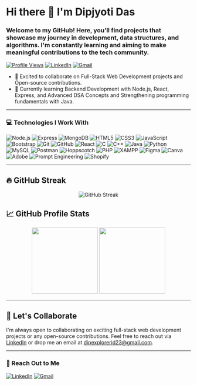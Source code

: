 # Hi there 👋 I'm Dipjyoti Das

### Welcome to my GitHub! Here, you’ll find projects that showcase my journey in development, data structures, and algorithms. I'm constantly learning and aiming to make meaningful contributions to the tech community.

[![Profile Views](https://komarev.com/ghpvc/?username=dipexplorer&label=Profile%20views&color=0e75b6&style=flat)](https://github.com/dipexplorer)
[![LinkedIn](https://img.shields.io/badge/-Dip-blue?style=flat&logo=Linkedin&logoColor=white)](https://linkedin.com/in/dip-jyoti22/)
[![Gmail](https://img.shields.io/badge/-dipexplorerid23-c14438?style=flat&logo=Gmail&logoColor=white)](https://mail.google.com/mail/?view=cm&fs=1&to=dipexplorerid23@gmail.com)

- 👯 Excited to collaborate on Full-Stack Web Development projects and Open-source contributions.
- 🌱 Currently learning Backend Development with Node.js, React, Express, and Advanced DSA Concepts and Strengthening programming fundamentals with Java.

--- 

### 💻 Technologies I Work With

![Node.js](https://img.shields.io/badge/-Node.js-green?style=flat&logo=node.js&logoColor=white)
![Express](https://img.shields.io/badge/-Express.js-gray?style=flat&logo=express&logoColor=white)
![MongoDB](https://img.shields.io/badge/-MongoDB-green?style=flat&logo=mongodb&logoColor=white)
![HTML5](https://img.shields.io/badge/-HTML5-orange?style=flat&logo=html5&logoColor=white)
![CSS3](https://img.shields.io/badge/-CSS3-blue?style=flat&logo=css3&logoColor=white)
![JavaScript](https://img.shields.io/badge/-JavaScript-yellow?style=flat&logo=javascript&logoColor=white)
![Bootstrap](https://img.shields.io/badge/-Bootstrap-7952B3?style=flat&logo=bootstrap&logoColor=white)
![Git](https://img.shields.io/badge/-Git-F05032?style=flat&logo=git&logoColor=white)
![GitHub](https://img.shields.io/badge/-GitHub-181717?style=flat&logo=github&logoColor=white)
![React](https://img.shields.io/badge/-React-blue?style=flat&logo=react&logoColor=white)
![C](https://img.shields.io/badge/-C-A8B9CC?style=flat&logo=c&logoColor=white)
![C++](https://img.shields.io/badge/-C%2B%2B-00599C?style=flat&logo=cplusplus&logoColor=white)
![Java](https://img.shields.io/badge/-Java-blue?style=flat&logo=java&logoColor=white)
![Python](https://img.shields.io/badge/-Python-blue?style=flat&logo=python&logoColor=white)
![MySQL](https://img.shields.io/badge/-MySQL-blue?style=flat&logo=mysql&logoColor=white)
![Postman](https://img.shields.io/badge/-Postman-FF6C37?style=flat&logo=postman&logoColor=white)
![Hoppscotch](https://img.shields.io/badge/-Hoppscotch-3E8A6F?style=flat&logo=hoppscotch&logoColor=white)
![PHP](https://img.shields.io/badge/-PHP-777BB4?style=flat&logo=php&logoColor=white)
![XAMPP](https://img.shields.io/badge/-XAMPP-FB7A24?style=flat&logo=xampp&logoColor=white)
![Figma](https://img.shields.io/badge/-Figma-F24E1E?style=flat&logo=figma&logoColor=white)
![Canva](https://img.shields.io/badge/-Canva-00C4CC?style=flat&logo=canva&logoColor=white)
![Adobe](https://img.shields.io/badge/-Adobe-E14136?style=flat&logo=adobe&logoColor=white)
![Prompt Engineering](https://img.shields.io/badge/-Prompt%20Engineering-7C7C7C?style=flat&logo=robot&logoColor=white)
![Shopify](https://img.shields.io/badge/-Shopify-7AB55C?style=flat&logo=shopify&logoColor=white)

---
## 🔥 GitHub Streak

<p align="center">
  <img src="https://github-readme-streak-stats.herokuapp.com/?user=dipexplorer&theme=github-dark-blue&hide_border=true" alt="GitHub Streak" />
</p>

## 📈 GitHub Profile Stats

<div align="center">
  <img height="180em" src="https://github-profile-summary-cards.vercel.app/api/cards/profile-details?username=dipexplorer&theme=github_dark" />
  <img height="180em" src="https://github-profile-summary-cards.vercel.app/api/cards/stats?username=dipexplorer&theme=github_dark" />
</div>


---

## 👯 Let's Collaborate

I'm always open to collaborating on exciting full-stack web development projects or any open-source contributions. Feel free to reach out via [LinkedIn](https://linkedin.com/in/dip-jyoti22/) or drop me an email at [dipexplorerid23@gmail.com](mailto:dipexplorerid23@gmail.com).

---

### 📧 Reach Out to Me

[![LinkedIn](https://img.shields.io/badge/-Dip-blue?style=flat&logo=Linkedin&logoColor=white)](https://linkedin.com/in/dip-jyoti22/)
[![Gmail](https://img.shields.io/badge/-dipexplorerid23-c14438?style=flat&logo=Gmail&logoColor=white)](mailto:dipexplorerid23@gmail.com)
